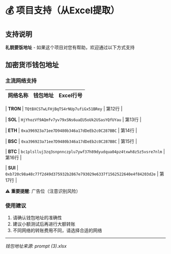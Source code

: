 # 💰 项目支持（从Excel提取）


## 支持说明
**礼貌要饭地址** - 如果这个项目对您有帮助，欢迎通过以下方式支持


## 加密货币钱包地址

### 主流网络支持


| 网络名称 | 钱包地址 | Excel行号 |
|----------|----------|-----------|

| **TRON** | `TQtBXCSTwLFHjBqTS4rNUp7ufiGx51BRey` | 第12行 |

| **SOL** | `HjYhozVf9AQmfv7yv79xSNs6uaEU5oUk2USasYQfUYau` | 第13行 |

| **ETH** | `0xa396923a71ee7D9480b346a17dDeEb2c0C287BBC` | 第14行 |

| **BSC** | `0xa396923a71ee7D9480b346a17dDeEb2c0C287BBC` | 第15行 |

| **BTC** | `bc1plslluj3zq3snpnnczplu7ywf37h89dyudqua04pz4txwh8z5z5vsre7nlm` | 第16行 |

| **SUI** | `0xb720c98a48c77f2d49d375932b2867e793029e6337f1562522640e4f84203d2e` | 第17行 |


⚠️ **重要提醒**: 广告位（注意识别风险）


### 使用建议
1. 请确认钱包地址的准确性
2. 建议小额测试后再进行大额转账
3. 不同网络的转账费用不同，请选择合适的网络

---
*钱包地址来源: prompt (3).xlsx*
